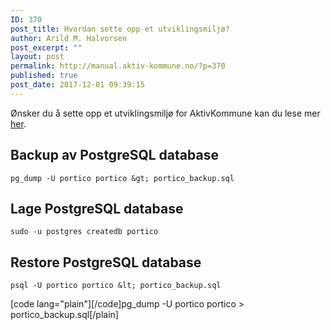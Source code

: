 ```yaml
---
ID: 370
post_title: Hvordan sette opp et utviklingsmiljø?
author: Arild M. Halvorsen
post_excerpt: ""
layout: post
permalink: http://manual.aktiv-kommune.no/?p=370
published: true
post_date: 2017-12-01 09:39:15
---
```

Ønsker du å sette opp et utviklingsmiljø for AktivKommune kan du lese mer [her](http://manual.aktiv-kommune.no/wp-content/uploads/2017/12/aktivkommune_oppsett_av_utviklingsmiljo.pdf).

## Backup av PostgreSQL database
~~~
pg_dump -U portico portico &gt; portico_backup.sql
~~~

## Lage PostgreSQL database
~~~
sudo -u postgres createdb portico
~~~

## Restore PostgreSQL database
~~~
psql -U portico portico &lt; portico_backup.sql
~~~

[code lang="plain"][/code]pg_dump -U portico portico > portico_backup.sql[/plain]
